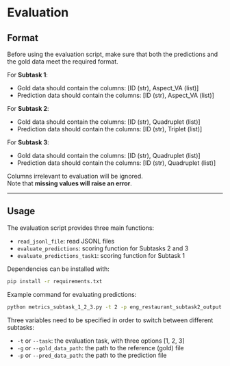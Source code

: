 # Evaluation

## Format

Before using the evaluation script, make sure that both the predictions and the gold data meet the required format.

For **Subtask 1**:  
- Gold data should contain the columns: [ID (str), Aspect_VA (list)]  
- Prediction data should contain the columns: [ID (str), Aspect_VA (list)]  

For **Subtask 2**:  
- Gold data should contain the columns: [ID (str), Quadruplet (list)]  
- Prediction data should contain the columns: [ID (str), Triplet (list)]  

For **Subtask 3**:  
- Gold data should contain the columns: [ID (str), Quadruplet (list)]  
- Prediction data should contain the columns: [ID (str), Quadruplet (list)]  

Columns irrelevant to evaluation will be ignored.  
Note that **missing values will raise an error**.  

---

## Usage

The evaluation script provides three main functions:  
- `read_jsonl_file`: read JSONL files  
- `evaluate_predictions`: scoring function for Subtasks 2 and 3  
- `evaluate_predictions_task1`: scoring function for Subtask 1  

Dependencies can be installed with:  
```bash
pip install -r requirements.txt
```

Example command for evaluating predictions:  
```bash
python metrics_subtask_1_2_3.py -t 2 -p eng_restaurant_subtask2_output.jsonl -g eng_restaurant_subtask2_gold.jsonl
```

Three variables need to be specified in order to switch between different subtasks:  
- `-t` or `--task`: the evaluation task, with three options [1, 2, 3]  
- `-g` or `--gold_data_path`: the path to the reference (gold) file  
- `-p` or `--pred_data_path`: the path to the prediction file  
